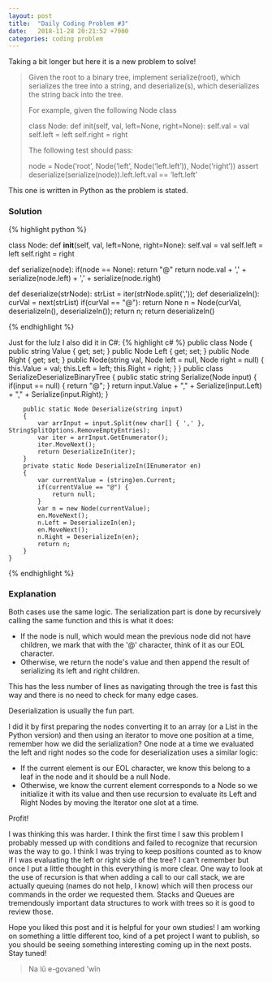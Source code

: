 ```yaml
---
layout: post
title:  "Daily Coding Problem #3"
date:   2018-11-28 20:21:52 +7000
categories: coding problem
---
```


Taking a bit longer but here it is a new problem to solve!

> Given the root to a binary tree, implement serialize(root), which serializes the tree into a string, and deserialize(s), which deserializes the string back into the tree.
>
>For example, given the following Node class
>
>class Node: 
>	def init(self, val, left=None, right=None): 
>		self.val = val 
> 		self.left = left 
> 		self.right = right 
> 
> The following test should pass:
>
> node = Node(‘root’, Node(‘left’, Node(‘left.left’)), Node(‘right’)) 
> assert deserialize(serialize(node)).left.left.val == ‘left.left’

This one is written in Python as the problem is stated.

### Solution

{% highlight python %}

class Node:
	def __init__(self, val, left=None, right=None):
		self.val = val
 		self.left = left
 		self.right = right

def serialize(node):
    if(node == None):
        return "@"
    return node.val + ',' + serialize(node.left) + ',' + serialize(node.right)

def deserialize(strNode):
    strList = iter(strNode.split(','));
    def deserializeIn():
        curVal = next(strList)
        if(curVal == "@"):
            return None
        n = Node(curVal, deserializeIn(), deserializeIn());
        return n;
    return deserializeIn()

{% endhighlight %}


Just for the lulz I also did it in C#:
{% highlight c# %}
public class Node
    {
        public string Value { get; set; }
        public Node Left { get; set; }
        public Node Right { get; set; }
        public Node(string val, Node left = null, Node right = null)
        {
            this.Value = val;
            this.Left = left;
            this.Right = right;
        }
    }
    public class SerializeDeserializeBinaryTree
    {
        public static string Serialize(Node input)
        {
            if(input == null) {
                return "@";
            }
            return input.Value + "," + Serialize(input.Left) + "," + Serialize(input.Right);
        }

        public static Node Deserialize(string input)
        {
            var arrInput = input.Split(new char[] { ',' }, StringSplitOptions.RemoveEmptyEntries);
            var iter = arrInput.GetEnumerator();
            iter.MoveNext();
            return DeserializeIn(iter);
        }
        private static Node DeserializeIn(IEnumerator en)
        {
            var currentValue = (string)en.Current;
            if(currentValue == "@") {
                return null;
            }
            var n = new Node(currentValue);
            en.MoveNext();
            n.Left = DeserializeIn(en);
            en.MoveNext();
            n.Right = DeserializeIn(en);
            return n;
        }
    }
{% endhighlight %}

### Explanation

Both cases use the same logic. The serialization part is done by recursively calling the same function and this is what it does:

* If the node is null, which would mean the previous node did not have children, we mark that with the '@' character, think of it as our EOL character.
* Otherwise, we return the node's value and then append the result of serializing its left and right children.

This has the less number of lines as navigating through the tree is fast this way and there is no need to check for many edge cases.

Deserialization is usually the fun part.

I did it by first preparing the nodes converting it to an array (or a List in the Python version) and then using an iterator to move one position at a time, remember how we did the serialization? One node at a time we evaluated the left and right nodes so the code for deserialization uses a similar logic:

* If the current element is our EOL character, we know this belong to a leaf in the node and it should be a null Node.
* Otherwise, we know the current element corresponds to a Node so we initialize it with its value and then use recursion to evaluate its Left and Right Nodes by moving the Iterator one slot at a time.

Profit!

I was thinking this was harder. I think the first time I saw this problem I probably messed up with conditions and failed to recognize that recursion was the way to go. I think I was trying to keep positions counted as to know if I was evaluating the left or right side of the tree? I can't remember but once I put a little thought in this everything is more clear.
One way to look at the use of recursion is that when adding a call to our call stack, we are actually queuing (names do not help, I know) which will then process our commands in the order we requested them. Stacks and Queues are tremendously important data structures to work with trees so it is good to review those.

Hope you liked this post and it is helpful for your own studies! I am working on something a little different too, kind of a pet project I want to publish, so you should be seeing something interesting coming up in the next posts. Stay tuned!


> Na lû e-govaned 'wîn
